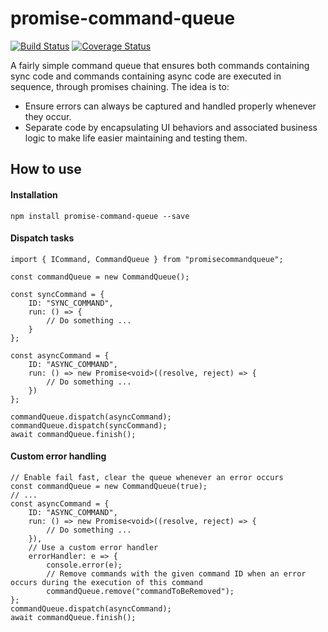 # promise-command-queue

[![Build Status](https://travis-ci.org/YSZhuoyang/promise-command-queue.svg?branch=master)](https://travis-ci.org/YSZhuoyang/promise-command-queue)
[![Coverage Status](https://coveralls.io/repos/github/YSZhuoyang/promise-command-queue/badge.svg?branch=master)](https://coveralls.io/github/YSZhuoyang/promise-command-queue?branch=master)

A fairly simple command queue that ensures both commands containing sync code and commands containing async code are executed in sequence, through promises chaining. The idea is to:

- Ensure errors can always be captured and handled properly whenever they occur.
- Separate code by encapsulating UI behaviors and associated business logic to make life easier maintaining and testing them.

## How to use

#### Installation

    npm install promise-command-queue --save

#### Dispatch tasks

    import { ICommand, CommandQueue } from "promisecommandqueue";

    const commandQueue = new CommandQueue();

    const syncCommand = {
        ID: "SYNC_COMMAND",
        run: () => {
            // Do something ...
        }
    };

    const asyncCommand = {
        ID: "ASYNC_COMMAND",
        run: () => new Promise<void>((resolve, reject) => {
            // Do something ...
        })
    };

    commandQueue.dispatch(asyncCommand);
    commandQueue.dispatch(syncCommand);
    await commandQueue.finish();

#### Custom error handling

    // Enable fail fast, clear the queue whenever an error occurs
    const commandQueue = new CommandQueue(true);
    // ...
    const asyncCommand = {
        ID: "ASYNC_COMMAND",
        run: () => new Promise<void>((resolve, reject) => {
            // Do something ...
        }),
        // Use a custom error handler
        errorHandler: e => {
            console.error(e);
            // Remove commands with the given command ID when an error occurs during the execution of this command
            commandQueue.remove("commandToBeRemoved");
    };
    commandQueue.dispatch(asyncCommand);
    await commandQueue.finish();
